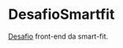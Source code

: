 # DesafioSmartfit

[Desafio](https://github.com/bioritmo/front-end-code-challenge-smartsite) front-end da smart-fit.
